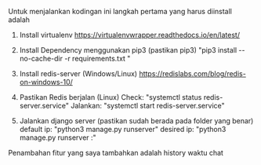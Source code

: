 Untuk menjalankan kodingan ini langkah pertama yang harus diinstall adalah 
1. Install virtualenv
https://virtualenvwrapper.readthedocs.io/en/latest/

2. Install Dependency menggunakan pip3 (pastikan pip3)
"pip3 install --no-cache-dir -r requirements.txt "

3. Install redis-server (Windows/Linux)
https://redislabs.com/blog/redis-on-windows-10/

4. Pastikan Redis berjalan (Linux)
Check: "systemctl status redis-server.service"
Jalankan: "systemctl start redis-server.service"

5. Jalankan django server (pastikan sudah berada pada folder yang benar)
default ip: "python3 manage.py runserver"
desired ip: "python3 manage.py runserver <IP>:<PORT>"


Penambahan fitur yang saya tambahkan adalah history waktu chat
